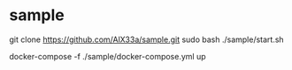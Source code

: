 # sample
git clone https://github.com/AlX33a/sample.git
sudo bash ./sample/start.sh

docker-compose -f ./sample/docker-compose.yml up


